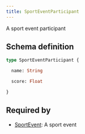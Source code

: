 ```yaml
---
title: SportEventParticipant
---
```


A sport event participant

## Schema definition
```graphql
type SportEventParticipant {

  name: String 

  score: Float 

}
```

## Required by
* [SportEvent](graphql/schema/sportevent.md): A sport event
